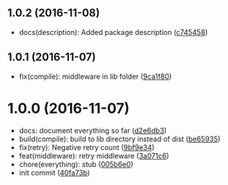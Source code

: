 <a name="1.0.2"></a>
## 1.0.2 (2016-11-08)

* docs(description): Added package description ([c745458](https://github.com/auru/unity-api-mw/commit/c745458))



<a name="1.0.1"></a>
## 1.0.1 (2016-11-07)

* fix(compile): middleware in lib folder ([9ca1f80](https://github.com/auru/unity-api-mw/commit/9ca1f80))



<a name="1.0.0"></a>
# 1.0.0 (2016-11-07)

* docs: document everything so far ([d2e6db3](https://github.com/auru/unity-api-mw/commit/d2e6db3))
* build(compile): build to lib directory instead of dist ([be65935](https://github.com/auru/unity-api-mw/commit/be65935))
* fix(retry): Negative retry count ([9bf9e34](https://github.com/auru/unity-api-mw/commit/9bf9e34))
* feat(middleware): retry middleware ([3a071c6](https://github.com/auru/unity-api-mw/commit/3a071c6))
* chore(everything): stub ([005b6e0](https://github.com/auru/unity-api-mw/commit/005b6e0))
* init commit ([40fa73b](https://github.com/auru/unity-api-mw/commit/40fa73b))



